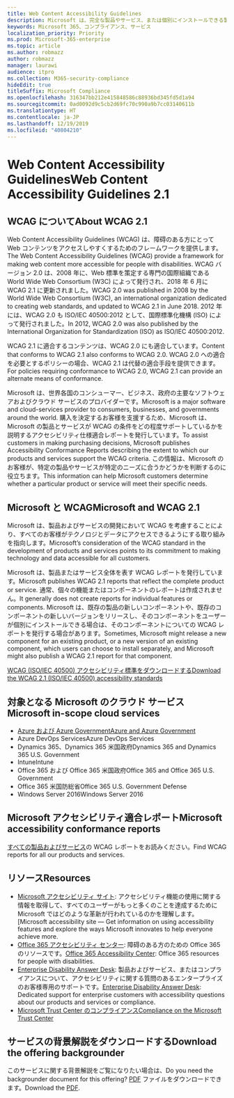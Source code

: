 ```yaml
---
title: Web Content Accessibility Guidelines
description: Microsoft は、完全な製品やサービス、または個別にインストールできる製品の一部を反映した WCAG AA レポートを発行しています。
keywords: Microsoft 365、コンプライアンス、サービス
localization_priority: Priority
ms.prod: Microsoft-365-enterprise
ms.topic: article
ms.author: robmazz
author: robmazz
manager: laurawi
audience: itpro
ms.collection: M365-security-compliance
hideEdit: true
titleSuffix: Microsoft Compliance
ms.openlocfilehash: 316347bb212e415848586c88936bd345fd5d1a94
ms.sourcegitcommit: 0ad0092d9c5cb2d69fc70c990a9b7cc03140611b
ms.translationtype: HT
ms.contentlocale: ja-JP
ms.lasthandoff: 12/19/2019
ms.locfileid: "40804210"
---
```

# <a name="web-content-accessibility-guidelines"></a><span data-ttu-id="f178d-104">Web Content Accessibility Guidelines</span><span class="sxs-lookup"><span data-stu-id="f178d-104">Web Content Accessibility Guidelines 2.1</span></span>

## <a name="about-wcag"></a><span data-ttu-id="f178d-105">WCAG について</span><span class="sxs-lookup"><span data-stu-id="f178d-105">About WCAG 2.1</span></span>

<span data-ttu-id="f178d-106">Web Content Accessibility Guidelines (WCAG) は、障碍のある方にとって Web コンテンツをアクセスしやすくするためのフレームワークを提供します。</span><span class="sxs-lookup"><span data-stu-id="f178d-106">The Web Content Accessibility Guidelines (WCAG) provide a framework for making web content more accessible for people with disabilities.</span></span> <span data-ttu-id="f178d-107">WCAG バージョン 2.0 は、2008 年に、Web 標準を策定する専門の国際組織である World Wide Web Consortium (W3C) によって発行され、2018 年 6 月に WCAG 2.1 に更新されました。</span><span class="sxs-lookup"><span data-stu-id="f178d-107">WCAG 2.0 was published in 2008 by the World Wide Web Consortium (W3C), an international organization dedicated to creating web standards, and updated to WCAG 2.1 in June 2018.</span></span> <span data-ttu-id="f178d-108">2012 年には、WCAG 2.0 も ISO/IEC 40500:2012 として、国際標準化機構 (ISO) によって発行されました。</span><span class="sxs-lookup"><span data-stu-id="f178d-108">In 2012, WCAG 2.0 was also published by the International Organization for Standardization (ISO) as ISO/IEC 40500:2012.</span></span>

<span data-ttu-id="f178d-109">WCAG 2.1 に適合するコンテンツは、WCAG 2.0 にも適合しています。</span><span class="sxs-lookup"><span data-stu-id="f178d-109">Content that conforms to WCAG 2.1 also conforms to WCAG 2.0.</span></span> <span data-ttu-id="f178d-110">WCAG 2.0 への適合を必要とするポリシーの場合、WCAG 2.1 は代替の適合手段を提供できます。</span><span class="sxs-lookup"><span data-stu-id="f178d-110">For policies requiring conformance to WCAG 2.0, WCAG 2.1 can provide an alternate means of conformance.</span></span>

<span data-ttu-id="f178d-111">Microsoft は、世界各国のコンシューマー、ビジネス、政府の主要なソフトウェアおよびクラウド サービスのプロバイダーです。</span><span class="sxs-lookup"><span data-stu-id="f178d-111">Microsoft is a major software and cloud-services provider to consumers, businesses, and governments around the world.</span></span> <span data-ttu-id="f178d-112">購入を決定するお客様を支援するため、Microsoft は、Microsoft の製品とサービスが WCAG の条件をどの程度サポートしているかを説明するアクセシビリティ仕様適合レポートを発行しています。</span><span class="sxs-lookup"><span data-stu-id="f178d-112">To assist customers in making purchasing decisions, Microsoft publishes Accessibility Conformance Reports describing the extent to which our products and services support the WCAG criteria.</span></span> <span data-ttu-id="f178d-113">この情報は、Microsoft のお客様が、特定の製品やサービスが特定のニーズに合うかどうかを判断するのに役立ちます。</span><span class="sxs-lookup"><span data-stu-id="f178d-113">This information can help Microsoft customers determine whether a particular product or service will meet their specific needs.</span></span>
  
## <a name="microsoft-and-wcag"></a><span data-ttu-id="f178d-114">Microsoft と WCAG</span><span class="sxs-lookup"><span data-stu-id="f178d-114">Microsoft and WCAG 2.1</span></span>

<span data-ttu-id="f178d-115">Microsoft は、製品およびサービスの開発において WCAG を考慮することにより、すべてのお客様がテクノロジとデータにアクセスできるようにする取り組みを指向します。</span><span class="sxs-lookup"><span data-stu-id="f178d-115">Microsoft’s consideration of the WCAG standard in the development of products and services points to its commitment to making technology and data accessible for all customers.</span></span>

<span data-ttu-id="f178d-116">Microsoft は、製品またはサービス全体を表す WCAG レポートを発行しています。</span><span class="sxs-lookup"><span data-stu-id="f178d-116">Microsoft publishes WCAG 2.1 reports that reflect the complete product or service.</span></span> <span data-ttu-id="f178d-117">通常、個々の機能またはコンポーネントのレポートは作成されません。</span><span class="sxs-lookup"><span data-stu-id="f178d-117">It generally does not create reports for individual features or components.</span></span> <span data-ttu-id="f178d-118">Microsoft は、既存の製品の新しいコンポーネントや、既存のコンポーネントの新しいバージョンをリリースし、そのコンポーネントをユーザーが個別にインストールできる場合は、そのコンポーネントについての WCAG レポートを発行する場合があります。</span><span class="sxs-lookup"><span data-stu-id="f178d-118">Sometimes, Microsoft might release a new component for an existing product, or a new version of an existing component, which users can choose to install separately, and Microsoft might also publish a WCAG 2.1 report for that component.</span></span>

[<span data-ttu-id="f178d-119">WCAG (ISO/IEC 40500) アクセシビリティ標準をダウンロードする</span><span class="sxs-lookup"><span data-stu-id="f178d-119">Download the WCAG 2.1 (ISO/IEC 40500) accessibility standards</span></span>](https://www.w3.org/WAI/standards-guidelines/wcag/)

## <a name="microsoft-in-scope-cloud-services"></a><span data-ttu-id="f178d-120">対象となる Microsoft のクラウド サービス</span><span class="sxs-lookup"><span data-stu-id="f178d-120">Microsoft in-scope cloud services</span></span>

- [<span data-ttu-id="f178d-121">Azure および Azure Government</span><span class="sxs-lookup"><span data-stu-id="f178d-121">Azure and Azure Government</span></span>](https://go.microsoft.com/fwlink/p/?linkid=2051569)
- <span data-ttu-id="f178d-122">Azure DevOps Services</span><span class="sxs-lookup"><span data-stu-id="f178d-122">Azure DevOps Services</span></span>
- <span data-ttu-id="f178d-123">Dynamics 365、Dynamics 365 米国政府</span><span class="sxs-lookup"><span data-stu-id="f178d-123">Dynamics 365 and Dynamics 365 U.S. Government</span></span>
- <span data-ttu-id="f178d-124">Intune</span><span class="sxs-lookup"><span data-stu-id="f178d-124">Intune</span></span>
- <span data-ttu-id="f178d-125">Office 365 および Office 365 米国政府</span><span class="sxs-lookup"><span data-stu-id="f178d-125">Office 365 and Office 365 U.S. Government</span></span>
- <span data-ttu-id="f178d-126">Office 365 米国防総省</span><span class="sxs-lookup"><span data-stu-id="f178d-126">Office 365 U.S. Government Defense</span></span>
- <span data-ttu-id="f178d-127">Windows Server 2016</span><span class="sxs-lookup"><span data-stu-id="f178d-127">Windows Server 2016</span></span>

## <a name="microsoft-accessibility-conformance-reports"></a><span data-ttu-id="f178d-128">Microsoft アクセシビリティ適合レポート</span><span class="sxs-lookup"><span data-stu-id="f178d-128">Microsoft accessibility conformance reports</span></span>

<span data-ttu-id="f178d-129">[すべての製品およびサービス](https://go.microsoft.com/fwlink/p/?linkid=205097)の WCAG レポートをお読みください。</span><span class="sxs-lookup"><span data-stu-id="f178d-129">Find WCAG reports for all our products and services.</span></span>

## <a name="resources"></a><span data-ttu-id="f178d-130">リソース</span><span class="sxs-lookup"><span data-stu-id="f178d-130">Resources</span></span>

- <span data-ttu-id="f178d-131">[Microsoft アクセシビリティ サイト](https://www.microsoft.com/accessibility): アクセシビリティ機能の使用に関する情報を取得して、すべてのユーザーがもっと多くのことを達成するために Microsoft ではどのような革新が行われているのかを理解します。</span><span class="sxs-lookup"><span data-stu-id="f178d-131">[Microsoft accessibility site — Get information on using accessibility features and explore the ways Microsoft innovates to help everyone achieve more.</span></span>
- <span data-ttu-id="f178d-132">[Office 365 アクセシビリティ センター](https://go.microsoft.com/fwlink/p/?linkid=2051801): 障碍のある方のための Office 365 のリソースです。</span><span class="sxs-lookup"><span data-stu-id="f178d-132">[Office 365 Accessibility Center](https://go.microsoft.com/fwlink/p/?linkid=2051801): Office 365 resources for people with disabilities.</span></span>
- <span data-ttu-id="f178d-133">[Enterprise Disability Answer Desk](https://go.microsoft.com/fwlink/p/?linkid=2050890): 製品およびサービス、またはコンプライアンスについて、アクセシビリティに関する質問のあるエンタープライズのお客様専用のサポートです。</span><span class="sxs-lookup"><span data-stu-id="f178d-133">[Enterprise Disability Answer Desk](https://go.microsoft.com/fwlink/p/?linkid=2050890): Dedicated support for enterprise customers with accessibility questions about our products and services or compliance.</span></span>
- [<span data-ttu-id="f178d-134">Microsoft Trust Center のコンプライアンス</span><span class="sxs-lookup"><span data-stu-id="f178d-134">Compliance on the Microsoft Trust Center</span></span>](https://www.microsoft.com/trust-center/compliance/compliance-overview)

## <a name="download-the-offering-backgrounder"></a><span data-ttu-id="f178d-135">サービスの背景解説をダウンロードする</span><span class="sxs-lookup"><span data-stu-id="f178d-135">Download the offering backgrounder</span></span>

<span data-ttu-id="f178d-136">このサービスに関する背景解説をご覧になりたい場合は、</span><span class="sxs-lookup"><span data-stu-id="f178d-136">Do you need the backgrounder document for this offering?</span></span> <span data-ttu-id="f178d-137">[PDF](https://download.microsoft.com/download/3/E/1/3E10CC43-036D-4DB5-ACBA-8665A752C8F7/Accessibility-Compliance.pdf) ファイルをダウンロードできます。</span><span class="sxs-lookup"><span data-stu-id="f178d-137">Download the [PDF](https://download.microsoft.com/download/3/E/1/3E10CC43-036D-4DB5-ACBA-8665A752C8F7/Accessibility-Compliance.pdf).</span></span>
